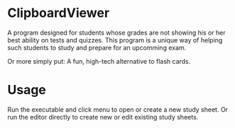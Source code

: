 ClipboardViewer
===============

A program designed for students whose grades are not showing his or her best
ability on tests and quizzes. This program is a unique way of helping such
students to study and prepare for an upcomming exam.

Or more simply put: A fun, high-tech alternative to flash cards.

Usage
=====

Run the executable and click menu to open or create a new study sheet. Or run
the editor directly to create new or edit existing study sheets.
